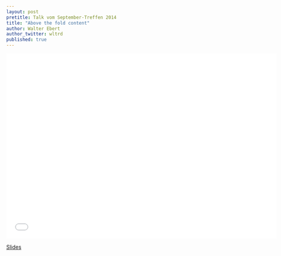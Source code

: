 ```yaml
---
layout: post
pretitle: Talk vom September-Treffen 2014
title: "Above the fold content"
author: Walter Ebert
author_twitter: wltrd
published: true
---
```


<iframe src="//www.slideshare.net/slideshow/embed_code/38958991" width="720" height="494" scrolling="no" frameborder="0" webkitallowfullscreen mozallowfullscreen allowfullscreen></iframe>

[Slides](http://de.slideshare.net/walterebert/above-the-fold-content)
